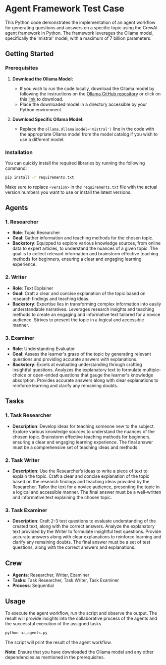 # Agent Framework Test Case

This Python code demonstrates the implementation of an agent workflow for generating questions and answers on a specific topic using the CrewAI agent framework in Python. The framework leverages the Ollama model, specifically the 'mistral' model, with a maximum of 7 billion parameters.

## Getting Started

### Prerequisites

1. **Download the Ollama Model:**
    - If you wish to run the code locally, download the Ollama model by following the instructions on the [Ollama GitHub repository](https://github.com/ollama/ollama) or click on this [link]((https://ollama.ai/download)) to download.
    - Place the downloaded model in a directory accessible by your Python environment.

2. **Download Specific Ollama Model:**
    - Replace the `ollama.Ollama(model='mistral')` line in the code with the appropriate Ollama model from the model catalog if you wish to use a different model.

### Installation

You can quickly install the required libraries by running the following command:

```bash
pip install -r requirements.txt
```

Make sure to replace `<version>` in the `requirements.txt` file with the actual version numbers you want to use or install the latest versions.

## Agents

### 1. Researcher

- **Role**: Topic Researcher
- **Goal**: Gather information and teaching methods for the chosen topic.
- **Backstory**: Equipped to explore various knowledge sources, from online data to expert articles, to understand the nuances of a given topic. The goal is to collect relevant information and brainstorm effective teaching methods for beginners, ensuring a clear and engaging learning experience.

### 2. Writer

- **Role**: Text Explainer
- **Goal**: Craft a clear and concise explanation of the topic based on research findings and teaching ideas.
- **Backstory**: Expertise lies in transforming complex information into easily understandable narratives. Leverages research insights and teaching methods to create an engaging and informative text tailored for a novice audience. Strives to present the topic in a logical and accessible manner.

### 3. Examiner

- **Role**: Understanding Evaluator
- **Goal**: Assess the learner's grasp of the topic by generating relevant questions and providing accurate answers with explanations.
- **Backstory**: Excels at evaluating understanding through crafting insightful questions. Analyzes the explanatory text to formulate multiple-choice or open-ended questions that gauge the learner's knowledge absorption. Provides accurate answers along with clear explanations to reinforce learning and clarify any remaining doubts.

## Tasks

### 1. Task Researcher

- **Description**: Develop ideas for teaching someone new to the subject. Explore various knowledge sources to understand the nuances of the chosen topic. Brainstorm effective teaching methods for beginners, ensuring a clear and engaging learning experience. The final answer must be a comprehensive set of teaching ideas and methods.

### 2. Task Writer

- **Description**: Use the Researcher’s ideas to write a piece of text to explain the topic. Craft a clear and concise explanation of the topic based on the research findings and teaching ideas provided by the Researcher. Tailor the text for a novice audience, presenting the topic in a logical and accessible manner. The final answer must be a well-written and informative text explaining the chosen topic.

### 3. Task Examiner

- **Description**: Craft 2-3 test questions to evaluate understanding of the created text, along with the correct answers. Analyze the explanatory text provided by the Writer to formulate insightful test questions. Provide accurate answers along with clear explanations to reinforce learning and clarify any remaining doubts. The final answer must be a set of test questions, along with the correct answers and explanations.

## Crew

- **Agents**: Researcher, Writer, Examiner
- **Tasks**: Task Researcher, Task Writer, Task Examiner
- **Process**: Sequential

## Usage

To execute the agent workflow, run the script and observe the output. The result will provide insights into the collaborative process of the agents and the successful execution of the assigned tasks.

```bash
python ai_agents.py
```

The script will print the result of the agent workflow.

**Note**: Ensure that you have downloaded the Ollama model and any other dependencies as mentioned in the prerequisites.
